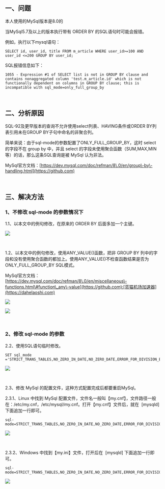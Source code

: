 
## 一、问题


本人使用的MySql版本是8\.0的


当MySql5\.7及以上的版本执行带有 ORDER BY 的SQL语句时可能会报错。


例如，执行以下mysql语句：




```
SELECT id, user_id, title FROM m_article WHERE user_id>=100 AND user_id <=200 GROUP BY user_id;
```


SQL报错信息如下：




```
1055 - Expression #1 of SELECT list is not in GROUP BY clause and contains nonaggregated column 'test.m_article.id' which is not functionally dependent on columns in GROUP BY clause; this is incompatible with sql_mode=only_full_group_by
```


 


## 二、分析原因


SQL\-92及更早版本的查询不允许使用select列表、HAVING条件或ORDER BY列表引用未在GROUP BY子句中命名的非聚合列。


简单来说：由于sql\-mode的参数配置了ONLY\_FULL\_GROUP\_BY，这时 select 的字段不在 group by 中，并且 select 的字段未使用聚合函数（SUM,MAX,MIN等）的话，那么这条SQL查询是被 MySql 认为非法。


MySql官方文档：[https://dev.mysql.com/doc/refman/8\.0/en/group\-by\-handling.html](https://github.com)


 


## 三、解决方法


### 1、不修改 sql\-mode 的参数情况下


1\.1、以本文中的例句修改，在原来的 ORDER BY 后面多加一个主键。


![](https://img2024.cnblogs.com/blog/786166/202410/786166-20241025151229381-272514634.png)


 


1\.2、以本文中的例句修改，使用ANY\_VALUE()函数，把非 GROUP BY 列中的字段和没有使用聚合函数的都加上。使用ANY\_VALUE()不检查函数结果是否为ONLY\_FULL\_GROUP\_BY SQL模式。


MySql官方文档：[https://dev.mysql.com/doc/refman/8\.0/en/miscellaneous\-functions.html\#function\_any\-value](https://github.com):[蓝猫机场加速器](https://dahelaoshi.com)


![](https://img2024.cnblogs.com/blog/786166/202410/786166-20241025152008359-1854847147.png)


![](https://img2024.cnblogs.com/blog/786166/202410/786166-20241025152734043-734624889.png)


 


### 2、修改 sql\-mode 的参数


2\.2、使用SQL语句临时修改。




```
SET sql_mode ='STRICT_TRANS_TABLES,NO_ZERO_IN_DATE,NO_ZERO_DATE,ERROR_FOR_DIVISION_BY_ZERO,NO_ENGINE_SUBSTITUTION';
```


![](https://img2024.cnblogs.com/blog/786166/202410/786166-20241025154906765-275771602.png)


 


2\.3、修改 MySql 的配置文件，这种方式配置完成后都要重启MySql。


2\.3\.1、Linux 中找到 MySql 配置文件，文件名一般叫【my.cnf】，文件路径一般在：/etc/my.cnf，/etc/mysql/my.cnf。打开【my.cnf】文件后，就在  \[mysqld] 下面追加一行即可。




```
sql-mode=STRICT_TRANS_TABLES,NO_ZERO_IN_DATE,NO_ZERO_DATE,ERROR_FOR_DIVISION_BY_ZERO,NO_AUTO_CREATE_USER,NO_ENGINE_SUBSTITUTION
```


![](https://img2024.cnblogs.com/blog/786166/202410/786166-20241025154319567-1634628056.png)


 


2\.3\.2、Windows 中找到【my.ini】文件，打开后在  \[mysqld] 下面追加一行即可。




```
sql-mode=STRICT_TRANS_TABLES,NO_ZERO_IN_DATE,NO_ZERO_DATE,ERROR_FOR_DIVISION_BY_ZERO,NO_AUTO_CREATE_USER,NO_ENGINE_SUBSTITUTION
```


![](https://img2024.cnblogs.com/blog/786166/202410/786166-20241025154444056-683106983.png)


 


